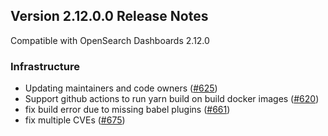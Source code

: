 ## Version 2.12.0.0 Release Notes

Compatible with OpenSearch Dashboards 2.12.0

### Infrastructure

* Updating maintainers and code owners ([#625](https://github.com/opensearch-project/anomaly-detection-dashboards-plugin/pull/625))
* Support github actions to run yarn build on build docker images ([#620](https://github.com/opensearch-project/anomaly-detection-dashboards-plugin/pull/620))
* fix build error due to missing babel plugins ([#661](https://github.com/opensearch-project/anomaly-detection-dashboards-plugin/pull/661))
* fix multiple CVEs ([#675](https://github.com/opensearch-project/anomaly-detection-dashboards-plugin/pull/675))